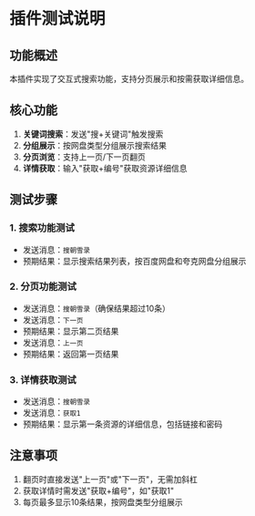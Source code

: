 # 插件测试说明

## 功能概述

本插件实现了交互式搜索功能，支持分页展示和按需获取详细信息。

## 核心功能

1. **关键词搜索**：发送"搜+关键词"触发搜索
2. **分组展示**：按网盘类型分组展示搜索结果
3. **分页浏览**：支持上一页/下一页翻页
4. **详情获取**：输入"获取+编号"获取资源详细信息

## 测试步骤

### 1. 搜索功能测试
- 发送消息：`搜朝雪录`
- 预期结果：显示搜索结果列表，按百度网盘和夸克网盘分组展示

### 2. 分页功能测试
- 发送消息：`搜朝雪录`（确保结果超过10条）
- 发送消息：`下一页`
- 预期结果：显示第二页结果
- 发送消息：`上一页`
- 预期结果：返回第一页结果

### 3. 详情获取测试
- 发送消息：`搜朝雪录`
- 发送消息：`获取1`
- 预期结果：显示第一条资源的详细信息，包括链接和密码

## 注意事项

1. 翻页时直接发送"上一页"或"下一页"，无需加斜杠
2. 获取详情时需发送"获取+编号"，如"获取1"
3. 每页最多显示10条结果，按网盘类型分组展示